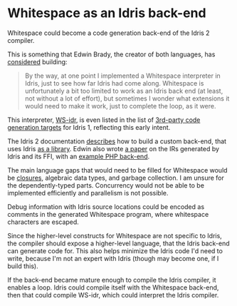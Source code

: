 # Whitespace as an Idris back-end

Whitespace could become a code generation back-end of the Idris 2 compiler.

This is something that Edwin Brady, the creator of both languages, has
[considered](emails.md#2023-03-30-170455-utc) building:

> By the way, at one point I implemented a Whitespace interpreter in Idris, just
> to see how far Idris had come along. Whitespace is unfortunately a bit too
> limited to work as an Idris back end (at least, not without a lot of effort),
> but sometimes I wonder what extensions it would need to make it work, just to
> complete the loop, as it were.

This interpreter, [WS-idr](https://github.com/edwinb/WS-idr), is even listed in
the list of [3rd-party code generation targets](https://docs.idris-lang.org/en/latest/reference/codegen.html#ws)
for Idris 1, reflecting this early intent.

The Idris 2 documentation [describes](https://idris2.readthedocs.io/en/latest/backends/backend-cookbook.html)
how to build a custom back-end, that uses Idris [as a library](https://idris2.readthedocs.io/en/latest/backends/custom.html).
Edwin also wrote [a paper](https://web.archive.org/web/20220430094757/https://eb.host.cs.st-andrews.ac.uk/drafts/compile-idris.pdf)
on the IRs generated by Idris and its FFI, with an [example PHP back-end](https://github.com/edwinb/idris-php).

The main language gaps that would need to be filled for Whitespace would be
[closures](higher_level_control.md), algebraic data types, and garbage
collection. I am unsure for the dependently-typed parts. Concurrency would not
be able to be implemented efficiently and parallelism is not possible.

Debug information with Idris source locations could be encoded as comments in
the generated Whitespace program, where whitespace characters are escaped.

Since the higher-level constructs for Whitespace are not specific to Idris, the
compiler should expose a higher-level language, that the Idris back-end can
generate code for. This also helps minimize the Idris code I'd need to write,
because I'm not an expert with Idris (though may become one, if I build this).

If the back-end became mature enough to compile the Idris compiler, it enables
a loop. Idris could compile itself with the Whitespace back-end, then that could
compile WS-idr, which could interpret the Idris compiler.
